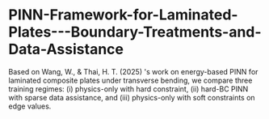 # PINN-Framework-for-Laminated-Plates---Boundary-Treatments-and-Data-Assistance
Based on Wang, W., &amp; Thai, H. T. (2025) 's work on energy-based PINN for laminated composite plates under transverse bending, we compare three training regimes: (i) physics-only with hard constraint, (ii) hard-BC PINN with sparse data assistance, and (iii) physics-only with soft constraints on edge values.
